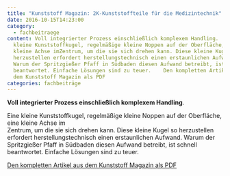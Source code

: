 ```yaml
---
title: "Kunststoff Magazin: 2K-Kunststoffteile für die Medizintechnik"
date: 2016-10-15T14:23:00
category:
  - fachbeitraege
content: Voll integrierter Prozess einschließlich komplexem Handling.    Eine
  kleine Kunststoffkugel, regelmäßige kleine Noppen auf der Oberfläche, eine
  kleine Achse imZentrum, um die sie sich drehen kann. Diese kleine Kugel so
  herzustellen erfordert herstellungstechnisch einen erstaunlichen Aufwand.
  Warum der Spritzgießer Pfaff in Südbaden diesen Aufwand betreibt, ist schnell
  beantwortet. Einfache Lösungen sind zu teuer.    Den kompletten Artikel aus
  dem Kunststoff Magazin als PDF
categories: fachbeiträge
---
```


<p><strong>Voll integrierter Prozess einschließlich komplexem Handling</strong>.</p>



<p>Eine kleine Kunststoffkugel, regelmäßige kleine Noppen auf der Oberfläche, eine kleine Achse im<br>Zentrum, um die sie sich drehen kann. Diese kleine Kugel so herzustellen erfordert herstellungstechnisch einen erstaunlichen Aufwand. Warum der Spritzgießer Pfaff in Südbaden diesen Aufwand betreibt, ist schnell beantwortet. Einfache Lösungen sind zu teuer.</p>



<p><a href="https://pfaffgmbh.com/downloads/KM_Oktober_2016_S26-28_web.pdf" target="_blank" rel="noreferrer noopener" aria-label=" (öffnet in neuem Tab)">Den kompletten Artikel aus dem Kunststoff Magazin als PDF</a></p>
